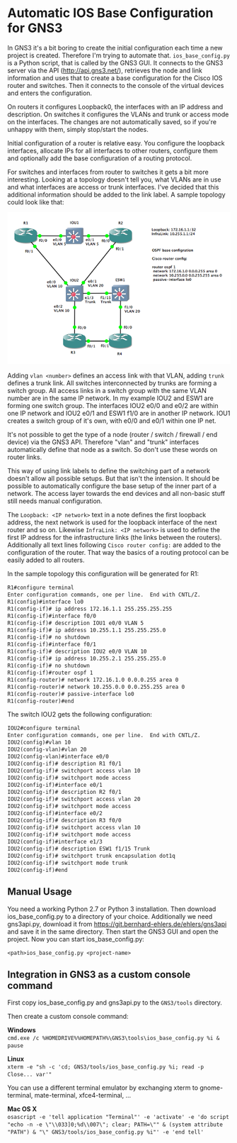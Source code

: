 # Automatic IOS Base Configuration for GNS3

In GNS3 it's a bit boring to create the initial configuration
each time a new project is created. Therefore I'm trying to
automate that. `ios_base_config.py` is a Python script, that
is called by the GNS3 GUI. It connects to the GNS3 server via
the API (<http://api.gns3.net/>), retrieves the node and link
information and uses that to create a base configuration for
the Cisco IOS router and switches. Then it connects to the
console of the virtual devices and enters the configuration.

On routers it configures Loopback0, the interfaces with an IP
address and description. On switches it configures the VLANs
and trunk or access mode on the interfaces. The changes are not
automatically saved, so if you're unhappy with them, simply
stop/start the nodes.

Initial configuration of a router is relative easy. You configure
the loopback interfaces, allocate IPs for all interfaces to other
routers, configure them and optionally add the base configuration
of a routing protocol.

For switches and interfaces from router to switches it gets a bit
more interesting. Looking at a topology doesn't tell you, what
VLANs are in use and what interfaces are access or trunk interfaces.
I've decided that this additional information should be added to the
link label. A sample topology could look like that:

![Sample Project](docs/images/sample_project.png)

Adding `vlan <number>` defines an access link with that VLAN,
adding `trunk` defines a trunk link. All switches interconnected
by trunks are forming a switch group. All access links in a
switch group with the same VLAN number are in the same IP network.
In my example IOU2 and ESW1 are forming one switch group. The
interfaces IOU2 e0/0 and e0/2 are within one IP network and
IOU2 e0/1 and ESW1 f1/0 are in another IP network. IOU1 creates
a switch group of it's own, with e0/0 and e0/1 within one IP net.

It's not possible to get the type of a node (router / switch /
firewall / end device) via the GNS3 API. Therefore "vlan" and
"trunk" interfaces automatically define that node as a switch.
So don't use these words on router links.

This way of using link labels to define the switching part of a
network doesn't allow all possible setups. But that isn't the
intension. It should be possible to automatically configure the
base setup of the inner part of a network. The access layer
towards the end devices and all non-basic stuff still needs
manual configuration.

The `Loopback: <IP network>` text in a note defines the first
loopback address, the next network is used for the loopback
interface of the next router and so on. Likewise `InfraLink:
<IP network>` is used to define the first IP address for the
infrastructure links (the links between the routers). Additionally
all text lines following `Cisco router config:` are added to the
configuration of the router. That way the basics of a routing
protocol can be easily added to all routers.

In the sample topology this configuration will be generated for R1:

```
R1#configure terminal
Enter configuration commands, one per line.  End with CNTL/Z.
R1(config)#interface lo0
R1(config-if)# ip address 172.16.1.1 255.255.255.255
R1(config-if)#interface f0/0
R1(config-if)# description IOU1 e0/0 VLAN 5
R1(config-if)# ip address 10.255.1.1 255.255.255.0
R1(config-if)# no shutdown
R1(config-if)#interface f0/1
R1(config-if)# description IOU2 e0/0 VLAN 10
R1(config-if)# ip address 10.255.2.1 255.255.255.0
R1(config-if)# no shutdown
R1(config-if)#router ospf 1
R1(config-router)# network 172.16.1.0 0.0.0.255 area 0
R1(config-router)# network 10.255.0.0 0.0.255.255 area 0
R1(config-router)# passive-interface lo0
R1(config-router)#end
```

The switch IOU2 gets the following configuration:

```
IOU2#configure terminal
Enter configuration commands, one per line.  End with CNTL/Z.
IOU2(config)#vlan 10
IOU2(config-vlan)#vlan 20
IOU2(config-vlan)#interface e0/0
IOU2(config-if)# description R1 f0/1
IOU2(config-if)# switchport access vlan 10
IOU2(config-if)# switchport mode access
IOU2(config-if)#interface e0/1
IOU2(config-if)# description R2 f0/1
IOU2(config-if)# switchport access vlan 20
IOU2(config-if)# switchport mode access
IOU2(config-if)#interface e0/2
IOU2(config-if)# description R3 f0/0
IOU2(config-if)# switchport access vlan 10
IOU2(config-if)# switchport mode access
IOU2(config-if)#interface e1/3
IOU2(config-if)# description ESW1 f1/15 Trunk
IOU2(config-if)# switchport trunk encapsulation dot1q
IOU2(config-if)# switchport mode trunk
IOU2(config-if)#end
```


## Manual Usage

You need a working Python 2.7 or Python 3 installation. Then
download ios_base_config.py to a directory of your choice.
Additionally we need gns3api.py, download it from
<https://git.bernhard-ehlers.de/ehlers/gns3api> and save it in the
same directory. Then start the GNS3 GUI and open the project.
Now you can start ios_base_config.py:

```
<path>ios_base_config.py <project-name>
```


## Integration in GNS3 as a custom console command

First copy ios_base_config.py and gns3api.py to the `GNS3/tools`
directory.

Then create a custom console command:

**Windows**  
`cmd.exe /c %HOMEDRIVE%%HOMEPATH%\GNS3\tools\ios_base_config.py %i & pause`

**Linux**  
`xterm -e "sh -c 'cd; GNS3/tools/ios_base_config.py %i; read -p Close... var'"`

You can use a different terminal emulator by exchanging xterm to
gnome-terminal, mate-terminal, xfce4-terminal, ...

**Mac OS X**  
`osascript -e 'tell application "Terminal"' -e 'activate' -e 'do script "echo -n -e \"\\033]0;%d\\007\"; clear; PATH=\"" & (system attribute "PATH") & "\" GNS3/tools/ios_base_config.py %i"' -e 'end tell'`
